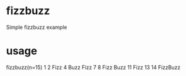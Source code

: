 # fizzbuzz
Simple fizzbuzz example

# usage
fizzbuzz(n=15)
1
2
Fizz
4
Buzz
Fizz
7
8
Fizz
Buzz
11
Fizz
13
14
FizzBuzz

